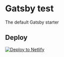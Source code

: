 # Gatsby test
The default Gatsby starter

## Deploy

[![Deploy to Netlify](https://www.netlify.com/img/deploy/button.svg)](https://app.netlify.com/start/deploy?repository=https://github.com/https://github.com/ysztnk4/sandbox-gatsby-test)
